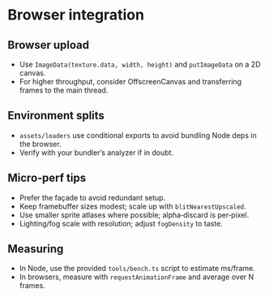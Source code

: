 # Browser integration

## Browser upload

- Use `ImageData(texture.data, width, height)` and `putImageData` on a 2D canvas.
- For higher throughput, consider OffscreenCanvas and transferring frames to the main thread.

## Environment splits

- `assets/loaders` use conditional exports to avoid bundling Node deps in the browser.
- Verify with your bundler’s analyzer if in doubt.

## Micro‑perf tips

- Prefer the façade to avoid redundant setup.
- Keep framebuffer sizes modest; scale up with `blitNearestUpscaled`.
- Use smaller sprite atlases where possible; alpha‑discard is per‑pixel.
- Lighting/fog scale with resolution; adjust `fogDensity` to taste.

## Measuring

- In Node, use the provided `tools/bench.ts` script to estimate ms/frame.
- In browsers, measure with `requestAnimationFrame` and average over N frames.
